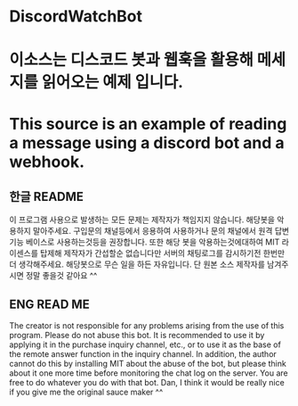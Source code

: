 # DiscordWatchBot

# 이소스는 디스코드 봇과 웹훅을 활용해 메세지를 읽어오는 예제 입니다.

# This source is an example of reading a message using a discord bot and a webhook.

## 한글 README ##
이 프로그램 사용으로 발생하는 모든 문제는 제작자가 책임지지 않습니다.
해당봇을 악용하지 말아주세요.
구입문의 채널등에서 응용하여 사용하거나 문의 채널에서 원격 답변 기능 베이스로 사용하는것등을 권장합니다.
또한 해당 봇을 악용하는것에대하여 MIT 라이센스를 탑제해 제작자가 간섭할순 없습니다만 서버의 채팅로그를 감시하기전 한번만 더 생각해주세요.
해당봇으로 무슨 일을 하든 자유입니다.
단 원본 소스 제작자를 남겨주시면 정말 좋을것 같아요 ^^

## ENG READ ME ##
The creator is not responsible for any problems arising from the use of this program.
Please do not abuse this bot.
It is recommended to use it by applying it in the purchase inquiry channel, etc., or to use it as the base of the remote answer function in the inquiry channel.
In addition, the author cannot do this by installing MIT about the abuse of the bot, but please think about it one more time before monitoring the chat log on the server.
You are free to do whatever you do with that bot.
Dan, I think it would be really nice if you give me the original sauce maker ^^
